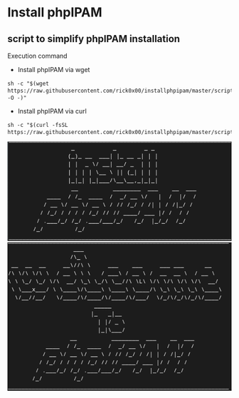 # Install phpIPAM
script to simplify phpIPAM installation
---
Execution command
- Install phpIPAM via wget
```shell
sh -c "$(wget https://raw.githubusercontent.com/rick0x00/installphpipam/master/script.sh -O -)"
```
- Install phpIPAM via curl
```shell
sh -c "$(curl -fsSL https://raw.githubusercontent.com/rick0x00/installphpipam/master/script.sh)"

```

![install phpIPAM](./DOCUMENTS/install_phpIPAM.png)
![welcome to phpIPAM](./DOCUMENTS/welcome_to_phpIPAM.png)